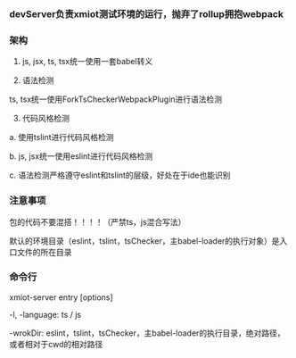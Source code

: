### devServer负责xmiot测试环境的运行，抛弃了rollup拥抱webpack

### 架构
1. js, jsx, ts, tsx统一使用一套babel转义

2. 语法检测

  ts, tsx统一使用ForkTsCheckerWebpackPlugin进行语法检测
  
3. 代码风格检测

  a. 使用tslint进行代码风格检测

  b. js, jsx统一使用eslint进行代码风格检测

  c. 语法检测严格遵守eslint和tslint的层级，好处在于ide也能识别

### 注意事项

  包的代码不要混搭！！！！（严禁ts，js混合写法）

  默认的环境目录（eslint，tslint，tsChecker，主babel-loader的执行对象）是入口文件的所在目录  

### 命令行

  xmiot-server entry [options]

  -l, -language: ts / js

  -wrokDir: eslint，tslint，tsChecker，主babel-loader的执行目录，绝对路径，或者相对于cwd的相对路径